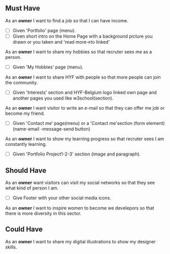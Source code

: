 ## Must Have

 As an **owner** I want to find a job so that I can have income.
 
 - [ ] Given 'Portfolio' page  (menu).
 - [ ] Given short intro on the Home Page with a background picture you drawn or you taken and 'read more->to linked'
 
 As an **owner** I want to share my hobbies so that recruter sees me as a person.
 
 - [ ] Given 'My Hobbies' page (menu).

 As an **owner** I want to share HYF with people so that more people can join the community.
 
 - [ ] Given 'Interests' section and HYF-Belgium logo linked own page and another pages you used like w3school(section).

 As an **owner** I want visitor to write an e-mail so that they can offer me job or become my friend.
 
 - [ ] Given 'Contact me' page(menu) or a 'Contact me'section (form element)(name-email -message-send button)
 
 As an **owner** I want to show my learning progress so that recruter sees I am constantly learning.
 
 - [ ] Given 'Portfolio Project1-2-3' section (image and paragraph).
 
 
## Should Have

As an **owner**  want visitors can visit my social networks so that they see what kind of person I am.

 - [ ] Give Footer with your other social media icons.

As an **owner** I want to inspire women to become we develepors so that there is more diversity in this sector.



## Could Have

As an **owner** I want to share my digital illustrations to show my designer skills.



